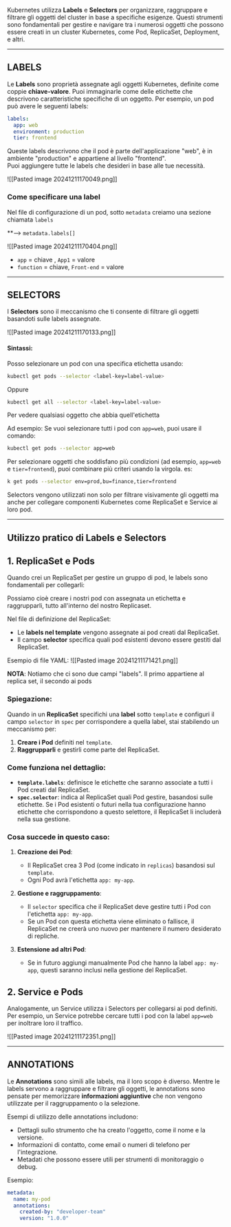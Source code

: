 Kubernetes utilizza **Labels** e **Selectors** per organizzare, raggruppare e filtrare gli oggetti del cluster in base a specifiche esigenze. Questi strumenti sono fondamentali per gestire e navigare tra i numerosi oggetti che possono essere creati in un cluster Kubernetes, come Pod, ReplicaSet, Deployment, e altri.

***
## LABELS
Le **Labels** sono proprietà assegnate agli oggetti Kubernetes, definite come coppie **chiave-valore**. 
Puoi immaginarle come delle etichette che descrivono caratteristiche specifiche di un oggetto. Per esempio, un pod può avere le seguenti labels:

```yaml
labels:
  app: web
  environment: production
  tier: frontend
```

Queste labels descrivono che il pod è parte dell'applicazione "web", è in ambiente "production" e appartiene al livello "frontend".  
Puoi aggiungere tutte le labels che desideri in base alle tue necessità.


![[Pasted image 20241211170049.png]]


### Come specificare una label
Nel file di configurazione di un pod, sotto `metadata` creiamo una sezione chiamata `labels`

**--> `metadata.labels[]`

![[Pasted image 20241211170404.png]]

- `app` = chiave , `App1` = valore
- `function` = chiave, `Front-end` = valore



***
## SELECTORS
I **Selectors** sono il meccanismo che ti consente di filtrare gli oggetti basandoti sulle labels assegnate. 

![[Pasted image 20241211170133.png]]

#### Sintassi:
Posso selezionare un pod con una specifica etichetta usando:
```bash
kubectl get pods --selector <label-key=label-value>
```

Oppure
```bash
kubectl get all --selector <label-key=label-value>
```
Per vedere qualsiasi oggetto che abbia quell'etichetta




Ad esempio:
Se vuoi selezionare tutti i pod con `app=web`, puoi usare il comando:

```bash
kubectl get pods --selector app=web
```


Per selezionare oggetti che soddisfano più condizioni (ad esempio, `app=web` e `tier=frontend`), puoi combinare più criteri usando la virgola. es:
```bash
k get pods --selector env=prod,bu=finance,tier=frontend
```



Selectors vengono utilizzati non solo per filtrare visivamente gli oggetti ma anche per collegare componenti Kubernetes come ReplicaSet e Service ai loro pod.





***
## Utilizzo pratico di Labels e Selectors

## 1. ReplicaSet e Pods
Quando crei un ReplicaSet per gestire un gruppo di pod, le labels sono fondamentali per collegarli:

Possiamo cioè creare i nostri pod con assegnata un etichetta e raggrupparli, tutto all'interno del nostro Replicaset.

Nel file di definizione del ReplicaSet:
- Le **labels nel template** vengono assegnate ai pod creati dal ReplicaSet.
- Il campo **selector** specifica quali pod esistenti devono essere gestiti dal ReplicaSet.

Esempio di file YAML:
![[Pasted image 20241211171421.png]]

**NOTA**: Notiamo che ci sono due campi "labels". Il primo appartiene al replica set, il secondo ai pods


### **Spiegazione**:
Quando in un **ReplicaSet** specifichi una **label** sotto `template` e configuri il campo `selector` in `spec` per corrispondere a quella label, stai stabilendo un meccanismo per:

1. **Creare i Pod** definiti nel `template`.
2. **Raggrupparli** e gestirli come parte del ReplicaSet.

### Come funziona nel dettaglio:
- **`template.labels`**: definisce le etichette che saranno associate a tutti i Pod creati dal ReplicaSet.
- **`spec.selector`**: indica al ReplicaSet quali Pod gestire, basandosi sulle etichette. Se i Pod esistenti o futuri nella tua configurazione hanno etichette che corrispondono a questo selettore, il ReplicaSet li includerà nella sua gestione.

### Cosa succede in questo caso:
1. **Creazione dei Pod**:
    - Il ReplicaSet crea 3 Pod (come indicato in `replicas`) basandosi sul `template`.
    - Ogni Pod avrà l'etichetta `app: my-app`.

2. **Gestione e raggruppamento**:
    - Il `selector` specifica che il ReplicaSet deve gestire tutti i Pod con l'etichetta `app: my-app`.
    - Se un Pod con questa etichetta viene eliminato o fallisce, il ReplicaSet ne creerà uno nuovo per mantenere il numero desiderato di repliche.

3. **Estensione ad altri Pod**:
    - Se in futuro aggiungi manualmente Pod che hanno la label `app: my-app`, questi saranno inclusi nella gestione del ReplicaSet.







## 2. Service e Pods
Analogamente, un Service utilizza i Selectors per collegarsi ai pod definiti. Per esempio, un Service potrebbe cercare tutti i pod con la label `app=web` per inoltrare loro il traffico.

![[Pasted image 20241211172351.png]]






***
## ANNOTATIONS
Le **Annotations** sono simili alle labels, ma il loro scopo è diverso. Mentre le labels servono a raggruppare e filtrare gli oggetti, le annotations sono pensate per memorizzare **informazioni aggiuntive** che non vengono utilizzate per il raggruppamento o la selezione.

Esempi di utilizzo delle annotations includono:

- Dettagli sullo strumento che ha creato l'oggetto, come il nome e la versione.
- Informazioni di contatto, come email o numeri di telefono per l'integrazione.
- Metadati che possono essere utili per strumenti di monitoraggio o debug.

Esempio:
```yaml
metadata:
  name: my-pod
  annotations:
    created-by: "developer-team"
    version: "1.0.0"
```